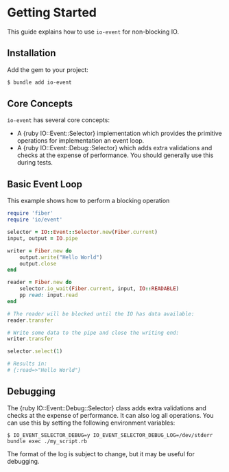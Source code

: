 # Getting Started

This guide explains how to use `io-event` for non-blocking IO.

## Installation

Add the gem to your project:

~~~ bash
$ bundle add io-event
~~~

## Core Concepts

`io-event` has several core concepts:

- A {ruby IO::Event::Selector} implementation which provides the primitive operations for implementation an event loop.
- A {ruby IO::Event::Debug::Selector} which adds extra validations and checks at the expense of performance. You should generally use this during tests.

## Basic Event Loop

This example shows how to perform a blocking operation 

```ruby
require 'fiber'
require 'io/event'

selector = IO::Event::Selector.new(Fiber.current)
input, output = IO.pipe

writer = Fiber.new do
	output.write("Hello World")
	output.close
end

reader = Fiber.new do
	selector.io_wait(Fiber.current, input, IO::READABLE)
	pp read: input.read
end

# The reader will be blocked until the IO has data available:
reader.transfer

# Write some data to the pipe and close the writing end:
writer.transfer

selector.select(1)

# Results in:
# {:read=>"Hello World"}
```

## Debugging

The {ruby IO::Event::Debug::Selector} class adds extra validations and checks at the expense of performance. It can also log all operations. You can use this by setting the following environment variables:

```shell
$ IO_EVENT_SELECTOR_DEBUG=y IO_EVENT_SELECTOR_DEBUG_LOG=/dev/stderr bundle exec ./my_script.rb
```

The format of the log is subject to change, but it may be useful for debugging.
